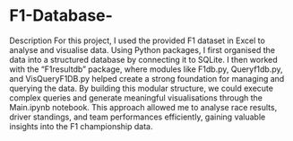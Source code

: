 # F1-Database-
Description
For this project, I used the provided F1 dataset in Excel to analyse and visualise data. Using Python packages, I first organised the data into a structured database by connecting it to SQLite. I then worked with the “F1resultdb” package, where modules like F1db.py, Queryf1db.py, and VisQueryF1DB.py helped create a strong foundation for managing and querying the data. By building this modular structure, we could execute complex queries and generate meaningful visualisations through the Main.ipynb notebook. This approach allowed me to analyse race results, driver standings, and team performances efficiently, gaining valuable insights into the F1 championship data.
